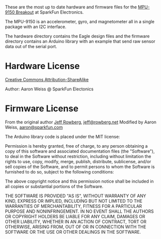 These are the most up to date hardware and firmware files for the [MPU-9150 Breakout](https://www.sparkfun.com/products/11486) at SparkFun Electronics.

The MPU-9150 is an accelerometer, gyro, and magnetometer all in a single package with an I2C interface. 

The hardware directory contains the Eagle design files and the firmware directory contains an Arduino library with an example that send raw sensor data out of the serial port. 

Hardware License
====
[Creative Commons Attribution-ShareAlike](http://creativecommons.org/licenses/by-sa/3.0/)

Author: Aaron Weiss @ SparkFun Electonics

Firmware License
====
From the original author [Jeff Rowberg](https://github.com/jrowberg/i2cdevlib), jeff@rowberg.net 
Modified by Aaron Weiss, aaron@sparkfun.com

The Arduino library code is placed under the MIT license:

Permission is hereby granted, free of charge, to any person obtaining a copy
of this software and associated documentation files (the "Software"), to deal
in the Software without restriction, including without limitation the rights
to use, copy, modify, merge, publish, distribute, sublicense, and/or sell
copies of the Software, and to permit persons to whom the Software is
furnished to do so, subject to the following conditions:

The above copyright notice and this permission notice shall be included in
all copies or substantial portions of the Software.

THE SOFTWARE IS PROVIDED "AS IS", WITHOUT WARRANTY OF ANY KIND, EXPRESS OR
IMPLIED, INCLUDING BUT NOT LIMITED TO THE WARRANTIES OF MERCHANTABILITY,
FITNESS FOR A PARTICULAR PURPOSE AND NONINFRINGEMENT. IN NO EVENT SHALL THE
AUTHORS OR COPYRIGHT HOLDERS BE LIABLE FOR ANY CLAIM, DAMAGES OR OTHER
LIABILITY, WHETHER IN AN ACTION OF CONTRACT, TORT OR OTHERWISE, ARISING FROM,
OUT OF OR IN CONNECTION WITH THE SOFTWARE OR THE USE OR OTHER DEALINGS IN
THE SOFTWARE.
